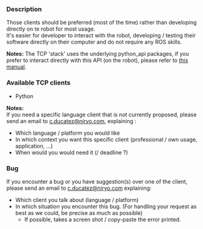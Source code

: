 ### Description


Those clients should be preferred (most of the time) rather than developing directly on te robot for most usage.
<br>It's easier for developer to interact with the robot, developing / testing their software directly on their computer and do not require any ROS skills.

**Notes:** The TCP 'stack' uses the underlying python_api packages, if you prefer to interact directly with this API (on the robot), please refer to [this manual](https://github.com/NiryoRobotics/niryo_one_ros/tree/master/niryo_one_python_api).

### Available TCP clients

* Python

**Notes:**
<br> If you need a specific language client that is not currently proposed, please send an email to c.ducatez@niryo.com, explaining :
* Which language / platform you would like
* In which context you want this specific client (professional / own usage, application, ...)
* When would you would need it (/ deadline ?)

### Bug

If you encounter a bug or you have suggestion(s) over one of the client, please send an email to  c.ducatez@niryo.com explaining:
* Which client you talk about (language / platform)
* In which situation you encounter this bug. (For handling your request as best as we could, be precise as much as possible)
    * If possible, takes a screen shot / copy-paste the error printed.
